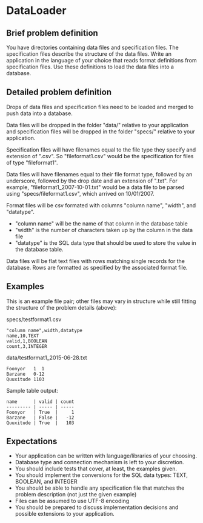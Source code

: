 # DataLoader

## Brief problem definition

You have directories containing data files and specification files. The specification files describe the structure of the data files. Write an application in the language of your choice that reads format definitions from specification files. Use these definitions to load the data files into a database.

## Detailed problem definition

Drops of data files and specification files need to be loaded and merged to push data into 
a database.

Data files will be dropped in the folder "data/" relative to your application
and specification files will be dropped in the folder "specs/" relative to
your application.

Specification files will have filenames equal to the file type they specify and
extension of ".csv". So "fileformat1.csv" would be the specification for files
of type "fileformat1".

Data files will have filenames equal to their file format type, followed by
an underscore, followed by the drop date and an extension of ".txt". 
For example, "fileformat1_2007-10-01.txt" would be a
data file to be parsed using "specs/fileformat1.csv", which arrived on 10/01/2007.

Format files will be csv formated with columns "column name", "width", and
"datatype". 

* "column name" will be the name of that column in the database table  
* "width" is the number of characters taken up by the column in the data file  
* "datatype" is the SQL data type that should be used to store the value
in the database table.

Data files will be flat text files with rows matching single records for the
database. Rows are formatted as specified by the associated format file.

## Examples

This is an example file pair; other files may vary in structure while still
fitting the structure of the problem details (above):

specs/testformat1.csv

```text
"column name",width,datatype
name,10,TEXT
valid,1,BOOLEAN
count,3,INTEGER
```

data/testformat1_2015-06-28.txt

```text
Foonyor   1  1
Barzane   0-12
Quuxitude 1103
```

Sample table output: 
```text
name      | valid | count 
--------- | ----- | -----
Foonyor   | True  |     1 
Barzane   | False |   -12 
Quuxitude | True  |   103 
```

## Expectations

- Your application can be written with language/libraries of your choosing.
- Database type and connection mechanism is left to your discretion.
- You should include tests that cover, at least, the examples given.
- You should implement the conversions for the SQL data types: TEXT, BOOLEAN,
and INTEGER
- You should be able to handle any specification file that matches the problem description (not just the given example)
- Files can be assumed to use UTF-8 encoding
- You should be prepared to discuss implementation decisions and possible
extensions to your application.